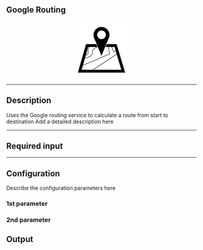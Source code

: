 ## Google Routing

<p align="center"> 
    <img src="icon.png" width="150px;"/>
</p>

***

## Description

Uses the Google routing service to calculate a route from start to destination
Add a detailed description here

***

## Required input


***

## Configuration

Describe the configuration parameters here

### 1st parameter


### 2nd parameter

## Output
